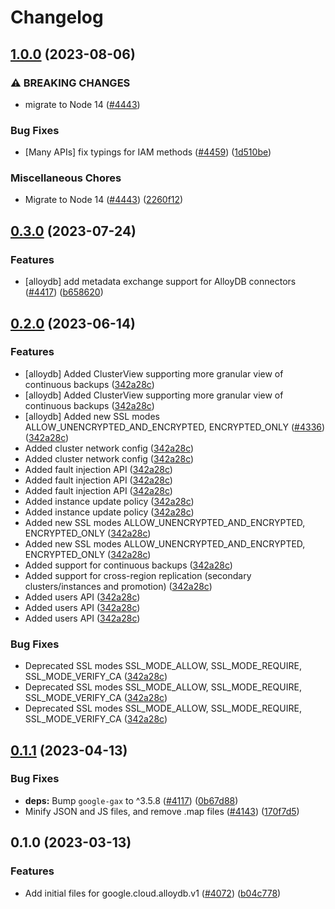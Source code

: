 # Changelog

## [1.0.0](https://github.com/googleapis/google-cloud-node/compare/alloydb-v0.3.0...alloydb-v1.0.0) (2023-08-06)


### ⚠ BREAKING CHANGES

* migrate to Node 14 ([#4443](https://github.com/googleapis/google-cloud-node/issues/4443))

### Bug Fixes

* [Many APIs] fix typings for IAM methods ([#4459](https://github.com/googleapis/google-cloud-node/issues/4459)) ([1d510be](https://github.com/googleapis/google-cloud-node/commit/1d510bef5bd7b0ac3552b4729ef3d9ebe1ac3dc4))


### Miscellaneous Chores

* Migrate to Node 14 ([#4443](https://github.com/googleapis/google-cloud-node/issues/4443)) ([2260f12](https://github.com/googleapis/google-cloud-node/commit/2260f12543d171bda95345e53475f5f0fdc45770))

## [0.3.0](https://github.com/googleapis/google-cloud-node/compare/alloydb-v0.2.0...alloydb-v0.3.0) (2023-07-24)


### Features

* [alloydb] add metadata exchange support for AlloyDB connectors ([#4417](https://github.com/googleapis/google-cloud-node/issues/4417)) ([b658620](https://github.com/googleapis/google-cloud-node/commit/b658620294d3aefd02afd17b762f410bb623c8da))

## [0.2.0](https://github.com/googleapis/google-cloud-node/compare/alloydb-v0.1.1...alloydb-v0.2.0) (2023-06-14)


### Features

* [alloydb] Added ClusterView supporting more granular view of continuous backups ([342a28c](https://github.com/googleapis/google-cloud-node/commit/342a28c3e06848325744e9d80a046ca1ed4dbc5f))
* [alloydb] Added ClusterView supporting more granular view of continuous backups ([342a28c](https://github.com/googleapis/google-cloud-node/commit/342a28c3e06848325744e9d80a046ca1ed4dbc5f))
* [alloydb] Added new SSL modes ALLOW_UNENCRYPTED_AND_ENCRYPTED, ENCRYPTED_ONLY ([#4336](https://github.com/googleapis/google-cloud-node/issues/4336)) ([342a28c](https://github.com/googleapis/google-cloud-node/commit/342a28c3e06848325744e9d80a046ca1ed4dbc5f))
* Added cluster network config ([342a28c](https://github.com/googleapis/google-cloud-node/commit/342a28c3e06848325744e9d80a046ca1ed4dbc5f))
* Added cluster network config ([342a28c](https://github.com/googleapis/google-cloud-node/commit/342a28c3e06848325744e9d80a046ca1ed4dbc5f))
* Added fault injection API ([342a28c](https://github.com/googleapis/google-cloud-node/commit/342a28c3e06848325744e9d80a046ca1ed4dbc5f))
* Added fault injection API ([342a28c](https://github.com/googleapis/google-cloud-node/commit/342a28c3e06848325744e9d80a046ca1ed4dbc5f))
* Added fault injection API ([342a28c](https://github.com/googleapis/google-cloud-node/commit/342a28c3e06848325744e9d80a046ca1ed4dbc5f))
* Added instance update policy ([342a28c](https://github.com/googleapis/google-cloud-node/commit/342a28c3e06848325744e9d80a046ca1ed4dbc5f))
* Added instance update policy ([342a28c](https://github.com/googleapis/google-cloud-node/commit/342a28c3e06848325744e9d80a046ca1ed4dbc5f))
* Added new SSL modes ALLOW_UNENCRYPTED_AND_ENCRYPTED, ENCRYPTED_ONLY ([342a28c](https://github.com/googleapis/google-cloud-node/commit/342a28c3e06848325744e9d80a046ca1ed4dbc5f))
* Added new SSL modes ALLOW_UNENCRYPTED_AND_ENCRYPTED, ENCRYPTED_ONLY ([342a28c](https://github.com/googleapis/google-cloud-node/commit/342a28c3e06848325744e9d80a046ca1ed4dbc5f))
* Added support for continuous backups ([342a28c](https://github.com/googleapis/google-cloud-node/commit/342a28c3e06848325744e9d80a046ca1ed4dbc5f))
* Added support for cross-region replication (secondary clusters/instances and promotion) ([342a28c](https://github.com/googleapis/google-cloud-node/commit/342a28c3e06848325744e9d80a046ca1ed4dbc5f))
* Added users API ([342a28c](https://github.com/googleapis/google-cloud-node/commit/342a28c3e06848325744e9d80a046ca1ed4dbc5f))
* Added users API ([342a28c](https://github.com/googleapis/google-cloud-node/commit/342a28c3e06848325744e9d80a046ca1ed4dbc5f))
* Added users API ([342a28c](https://github.com/googleapis/google-cloud-node/commit/342a28c3e06848325744e9d80a046ca1ed4dbc5f))


### Bug Fixes

* Deprecated SSL modes SSL_MODE_ALLOW, SSL_MODE_REQUIRE, SSL_MODE_VERIFY_CA ([342a28c](https://github.com/googleapis/google-cloud-node/commit/342a28c3e06848325744e9d80a046ca1ed4dbc5f))
* Deprecated SSL modes SSL_MODE_ALLOW, SSL_MODE_REQUIRE, SSL_MODE_VERIFY_CA ([342a28c](https://github.com/googleapis/google-cloud-node/commit/342a28c3e06848325744e9d80a046ca1ed4dbc5f))
* Deprecated SSL modes SSL_MODE_ALLOW, SSL_MODE_REQUIRE, SSL_MODE_VERIFY_CA ([342a28c](https://github.com/googleapis/google-cloud-node/commit/342a28c3e06848325744e9d80a046ca1ed4dbc5f))

## [0.1.1](https://github.com/googleapis/google-cloud-node/compare/alloydb-v0.1.0...alloydb-v0.1.1) (2023-04-13)


### Bug Fixes

* **deps:** Bump `google-gax` to ^3.5.8 ([#4117](https://github.com/googleapis/google-cloud-node/issues/4117)) ([0b67d88](https://github.com/googleapis/google-cloud-node/commit/0b67d883963643ce1b4f6d2ccd3e8d37adf6e029))
* Minify JSON and JS files, and remove .map files ([#4143](https://github.com/googleapis/google-cloud-node/issues/4143)) ([170f7d5](https://github.com/googleapis/google-cloud-node/commit/170f7d57b8fd344d182a8e758867b8124722eebc))

## 0.1.0 (2023-03-13)


### Features

* Add initial files for google.cloud.alloydb.v1 ([#4072](https://github.com/googleapis/google-cloud-node/issues/4072)) ([b04c778](https://github.com/googleapis/google-cloud-node/commit/b04c77858f6d807c11a31a3fb7e3adc3289ff581))
